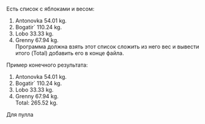 Есть список с яблоками и весом:
1. Antonovka 54.01 kg.
2. Bogatir` 110.24 kg.
3. Lobo 33.33 kg.
4. Grenny 67.94 kg.  
Программа должна взять этот список сложить из него вес и вывести итого (Total) добавить его в конце файла.

Пример конечного результата:
1. Antonovka 54.01 kg.
2. Bogatir` 110.24 kg.
3. Lobo 33.33 kg.
4. Grenny 67.94 kg.  
Total: 265.52 kg.

Для пулла
